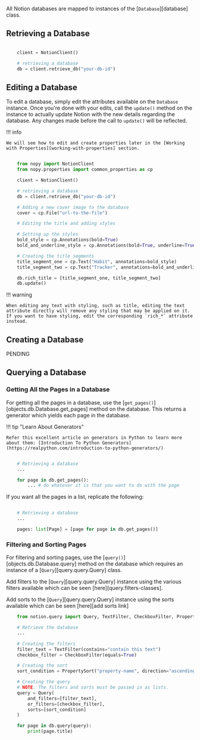 All Notion databases are mapped to instances of the [`Database`][database] class.

## Retrieving a Database

```python

    client = NotionClient()

    # retrieving a database
    db = client.retrieve_db("your-db-id")
```

## Editing a Database

To edit a database, simply edit the attributes available on the `Database` instance. Once you're done with your edits, call the `update()` method on the instance to actually update Notion with the new details regarding the database. Any changes made before the call to `update()` will be reflected.


!!! info

    We will see how to edit and create properties later in the [Working with Properties][working-with-properties] section.

```python

    from nopy import NotionClient
    from nopy.properties import common_properties as cp

    client = NotionClient()

    # retrieving a database
    db = client.retrieve_db("your-db-id")

    # Adding a new cover image to the database
    cover = cp.File("url-to-the-file")

    # Editing the title and adding styles

    # Setting up the styles
    bold_style = cp.Annotations(bold=True)
    bold_and_underline_style = cp.Annotations(bold=True, underline=True)

    # Creating the title segments
    title_segment_one = cp.Text("Habit", annotations=bold_style)
    title_segment_two = cp.Text("Tracker", annotations=bold_and_underline_style)

    db.rich_title = [title_segment_one, title_segment_two]
    db.update()
```
!!! warning

    When editing any text with styling, such as title, editing the text attribute directly will remove any styling that may be applied on it. If you want to have styling, edit the corresponding `rich_*` attribute instead.


## Creating a Database

PENDING

## Querying a Database

### Getting All the Pages in a Database

For getting all the pages in a database, use the [`get_pages()`][objects.db.Database.get_pages] method on the database. This returns a generator which yields each page in the database.

!!! tip "Learn About Generators"

    Refer this excellent article on generators in Python to learn more about them: [Introduction To Python Generators](https://realpython.com/introduction-to-python-generators/)

```python

    # Retrieving a database
    ...

    for page in db.get_pages():
        ... # do whatever it is that you want to do with the page
```

If you want all the pages in a list, replicate the following:

```python

    # Retrieving a database
    ...

    pages: list[Page] = [page for page in db.get_pages()]
```

### Filtering and Sorting Pages

For filtering and sorting pages, use the [`query()`][objects.db.Database.query] method on the database which requires an instance of a [`Query`][query.query.Query] class.

Add filters to the [`Query`][query.query.Query] instance using the various filters available which can be seen [here][query.filters-classes].

Add sorts to the [`Query`][query.query.Query] instance using the sorts available which can be seen [here][add sorts link]

```python
    from notion.query import Query, TextFilter, CheckboxFilter, PropertySort

    # Retrieve the database
    ...

    # Creating the filters
    filter_text = TextFilter(contains="contain this text")
    checkbox_filter = CheckboxFilter(equals=True)

    # Creating the sort
    sort_condition = PropertySort("property-name", direction="ascending")

    # Creating the query
    # NOTE: The filters and sorts must be passed in as lists.
    query = Query(
        and_filters=[filter_text],
        or_filters=[checkbox_filter],
        sorts=[sort_condition]
    )

    for page in db.query(query):
        print(page.title)
```
